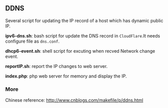 ## DDNS

Several script for updating the IP record of a host which has dynamic public IP.

**ipv6-dns.sh**: bash script for update the DNS record in `CloudFlare`.It needs configure file as `dns.conf`.

**dhcp6-event.sh**: shell script for excuting when recved Network change event.

**reportIP.sh**: report the IP changes to web server.

**index.php**: php web server for memory and display the IP.

### More

Chinese reference: http://www.cnblogs.com/makefile/p/ddns.html

